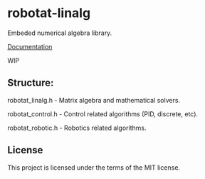 
# robotat-linalg

Embeded numerical algebra library.

[Documentation](https://danielp96.github.io/robotat-linalg/)

WIP

## Structure:

robotat_linalg.h - Matrix algebra and mathematical solvers.

robotat_control.h - Control related algorithms (PID, discrete, etc).

robotat_robotic.h - Robotics related algorithms.

## License

This project is licensed under the terms of the MIT license.
